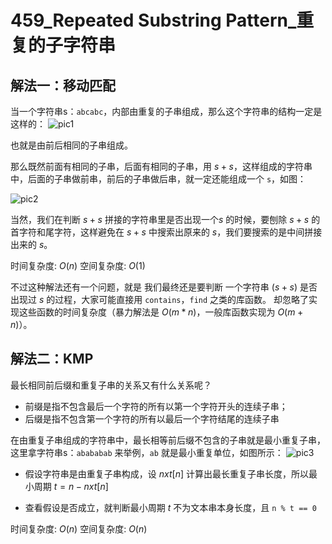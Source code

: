# 459_Repeated Substring Pattern_重复的子字符串

## 解法一：移动匹配

当一个字符串s：`abcabc`，内部由重复的子串组成，那么这个字符串的结构一定是这样的：
![pic1](https://code-thinking-1253855093.file.myqcloud.com/pics/20220728104518.png)

也就是由前后相同的子串组成。

那么既然前面有相同的子串，后面有相同的子串，用 $s + s$，这样组成的字符串中，后面的子串做前串，前后的子串做后串，就一定还能组成一个 `s`，如图：

![pic2](https://code-thinking-1253855093.file.myqcloud.com/pics/20220728104931.png)

当然，我们在判断 $s + s$ 拼接的字符串里是否出现一个$s$ 的时候，要刨除 $s + s$ 的首字符和尾字符，这样避免在 $s+s$ 中搜索出原来的 $s$，我们要搜索的是中间拼接出来的 $s$。

时间复杂度: $O(n)$
空间复杂度: $O(1)$

不过这种解法还有一个问题，就是 我们最终还是要判断 一个字符串 $(s + s)$ 是否出现过 $s$ 的过程，大家可能直接用 `contains`，`find` 之类的库函数。 却忽略了实现这些函数的时间复杂度（暴力解法是 $O(m * n)$，一般库函数实现为 $O(m + n)$）。

## 解法二：KMP

最长相同前后缀和重复子串的关系又有什么关系呢？
- 前缀是指不包含最后一个字符的所有以第一个字符开头的连续子串；
- 后缀是指不包含第一个字符的所有以最后一个字符结尾的连续子串

在由重复子串组成的字符串中，最长相等前后缀不包含的子串就是最小重复子串，这里拿字符串s：`abababab` 来举例，`ab` 就是最小重复单位，如图所示：
![pic3](https://code-thinking-1253855093.file.myqcloud.com/pics/20220728205249.png)

- 假设字符串是由重复子串构成，设 $nxt[n]$ 计算出最长重复子串长度，所以最小周期 $t = n - nxt[n]$

- 查看假设是否成立，就判断最小周期 $t$ 不为文本串本身长度，且 `n % t == 0`

时间复杂度: $O(n)$
空间复杂度: $O(n)$ 